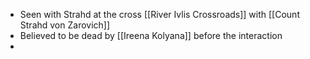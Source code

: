 - Seen with Strahd at the cross [[River Ivlis Crossroads]] with [[Count Strahd von Zarovich]]
- Believed to be dead by [[Ireena Kolyana]] before the interaction
- 